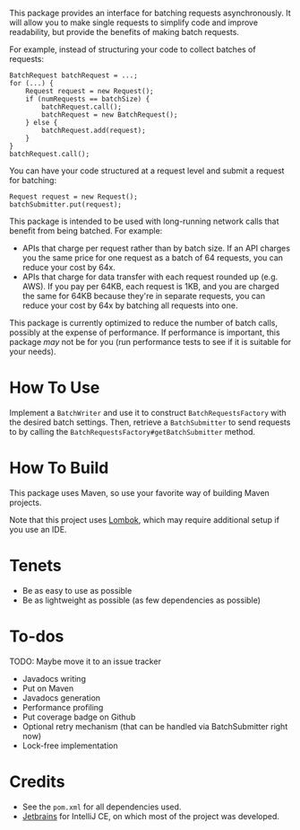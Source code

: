 This package provides an interface for batching requests asynchronously.  It will allow you to make single requests
to simplify code and improve readability, but provide the benefits of making batch requests.

For example, instead of structuring your code to collect batches of requests:

    BatchRequest batchRequest = ...;
    for (...) {
        Request request = new Request();
        if (numRequests == batchSize) {
            batchRequest.call();
            batchRequest = new BatchRequest();
        } else {
            batchRequest.add(request);
        }
    }
    batchRequest.call();

You can have your code structured at a request level and submit a request for batching:

    Request request = new Request();
    batchSubmitter.put(request);

This package is intended to be used with long-running network calls that benefit from being batched.  For example:
* APIs that charge per request rather than by batch size.  If an API charges you the same price for one request as
a batch of 64 requests, you can reduce your cost by 64x.
* APIs that charge for data transfer with each request rounded up (e.g. AWS).  If you pay per 64KB, each request is 1KB,
and you are charged the same for 64KB because they're in separate requests, you can reduce your cost by 64x by batching
all requests into one.

This package is currently optimized to reduce the number of batch calls, possibly at the expense of performance.
If performance is important, this package *may* not be for you (run performance tests to see if it is suitable for your needs).

# How To Use
Implement a `BatchWriter` and use it to construct `BatchRequestsFactory` with the desired batch settings.
Then, retrieve a `BatchSubmitter` to send requests to by calling the `BatchRequestsFactory#getBatchSubmitter` method.

# How To Build
This package uses Maven, so use your favorite way of building Maven projects.

Note that this project uses [Lombok](https://projectlombok.org/), which may require additional setup if you use an
IDE.

# Tenets
* Be as easy to use as possible
* Be as lightweight as possible (as few dependencies as possible)

# To-dos
TODO: Maybe move it to an issue tracker
* Javadocs writing
* Put on Maven
* Javadocs generation
* Performance profiling
* Put coverage badge on Github
* Optional retry mechanism (that can be handled via BatchSubmitter right now)
* Lock-free implementation

# Credits
* See the `pom.xml` for all dependencies used.
* [Jetbrains](https://www.jetbrains.com/) for IntelliJ CE, on which most of the project was developed.

